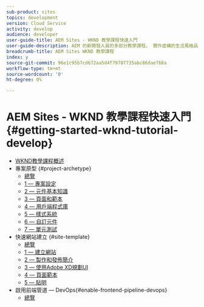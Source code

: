 ```yaml
---
sub-product: sites
topics: development
version: Cloud Service
activity: develop
audience: developer
user-guide-title: AEM Sites - WKND 教學課程快速入門
user-guide-description: AEM 的新開發人員的多部分教學課程。 實作虛構的生活風格品牌 WKND 的 AEM 網站。啟用前端管道，以加快開發至部署的週期。
breadcrumb-title: AEM Sites WKND 教學課程
index: y
source-git-commit: 96e1c95b7cd672aa5d4f79707735abc86dae7b8a
workflow-type: tm+mt
source-wordcount: '0'
ht-degree: 0%

---
```



# AEM Sites - WKND 教學課程快速入門 {#getting-started-wknd-tutorial-develop}

+ [WKND教學課程概述](overview.md)
+ 專案原型 {#project-archetype}
   + [總覽](./project-archetype/overview.md)
   + [1 — 專案設定](./project-archetype/project-setup.md)
   + [2 — 元件基本知識](./project-archetype/component-basics.md)
   + [3 — 頁面和範本](./project-archetype/pages-templates.md)
   + [4 — 用戶端程式庫](./project-archetype/client-side-libraries.md)
   + [5 — 樣式系統](./project-archetype/style-system.md)
   + [6 — 自訂元件](./project-archetype/custom-component.md)
   + [7 — 單元測試](./project-archetype/unit-testing.md)
+ 快速網站建立 {#site-template}
   + [總覽](./site-template/overview.md)
   + [1 — 建立網站](./site-template/create-site.md)
   + [2 — 製作和發佈簡介](./site-template/author-content-publish.md)
   + [3 — 使用Adobe XD規劃UI](./site-template/ui-planning-adobe-xd.md)
   + [4 — 頁面範本](./site-template/page-templates.md)
   + [5 — 貼明](./site-template/theming.md)
+ 啟用前端管道 — DevOps{#enable-frontend-pipeline-devops}
   + [總覽](./enable-frontend-pipeline/overview.md)


